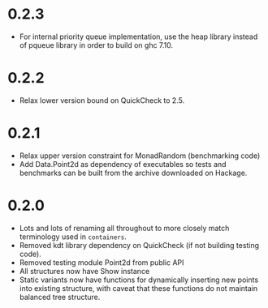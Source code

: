 # 0.2.3
* For internal priority queue implementation, use the heap library instead of pqueue library in order to build on ghc 7.10.

# 0.2.2
* Relax lower version bound on QuickCheck to 2.5.

# 0.2.1
* Relax upper version constraint for MonadRandom (benchmarking code)
* Add Data.Point2d as dependency of executables so tests and benchmarks can be built from the archive downloaded on Hackage.

# 0.2.0
* Lots and lots of renaming all throughout to more closely match terminology used in `containers`.
* Removed kdt library dependency on QuickCheck (if not building testing code).
* Removed testing module Point2d from public API
* All structures now have Show instance
* Static variants now have functions for dynamically inserting new points into existing structure, with caveat that these functions do not maintain balanced tree structure.
